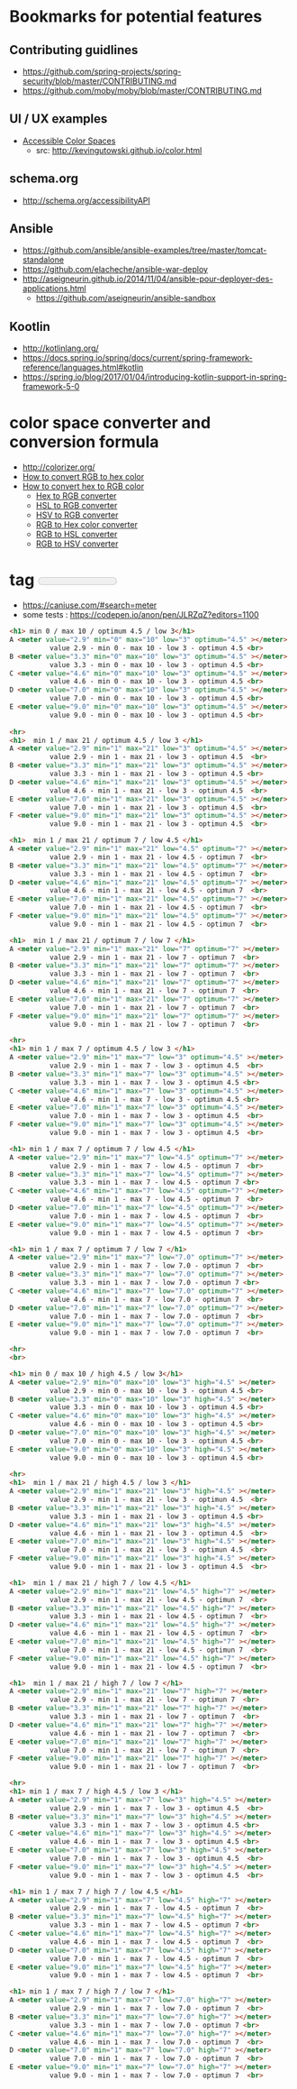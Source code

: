 # Bookmarks for potential features


## Contributing guidlines
* https://github.com/spring-projects/spring-security/blob/master/CONTRIBUTING.md
* https://github.com/moby/moby/blob/master/CONTRIBUTING.md

## UI / UX examples
* [Accessible Color Spaces](https://github.com/KevinGutowski/KevinGutowski.github.io)
    * src: http://kevingutowski.github.io/color.html

## schema.org
- http://schema.org/accessibilityAPI

## Ansible

- https://github.com/ansible/ansible-examples/tree/master/tomcat-standalone
- https://github.com/elacheche/ansible-war-deploy
- http://aseigneurin.github.io/2014/11/04/ansible-pour-deployer-des-applications.html
     - https://github.com/aseigneurin/ansible-sandbox

## Kootlin
- http://kotlinlang.org/
- https://docs.spring.io/spring/docs/current/spring-framework-reference/languages.html#kotlin
- https://spring.io/blog/2017/01/04/introducing-kotlin-support-in-spring-framework-5-0


# color space converter and conversion formula
- http://colorizer.org/
- [How to convert RGB to hex color](https://www.rapidtables.com/convert/color/how-rgb-to-hex.html)
- [How to convert hex to RGB color](https://www.rapidtables.com/convert/color/how-hex-to-rgb.html)
  - [Hex to RGB converter](https://www.rapidtables.com/convert/color/hex-to-rgb.html)
  - [HSL to RGB converter](https://www.rapidtables.com/convert/color/hsl-to-rgb.html)
  - [HSV to RGB converter](https://www.rapidtables.com/convert/color/hsv-to-rgb.html)
  - [RGB to Hex color converter](https://www.rapidtables.com/convert/color/rgb-to-hex.html)
  - [RGB to HSL converter](https://www.rapidtables.com/convert/color/rgb-to-hsl.html)
  - [RGB to HSV converter](https://www.rapidtables.com/convert/color/rgb-to-hsv.html)

# tag <meter>
- https://caniuse.com/#search=meter
- some tests : https://codepen.io/anon/pen/JLRZqZ?editors=1100
```html
<h1> min 0 / max 10 / optimum 4.5 / low 3</h1>
A <meter value="2.9" min="0" max="10" low="3" optimum="4.5" ></meter>
          value 2.9 - min 0 - max 10 - low 3 - optimun 4.5 <br>
B <meter value="3.3" min="0" max="10" low="3" optimum="4.5" ></meter>
          value 3.3 - min 0 - max 10 - low 3 - optimun 4.5 <br>
C <meter value="4.6" min="0" max="10" low="3" optimum="4.5" ></meter>
          value 4.6 - min 0 - max 10 - low 3 - optimun 4.5 <br>
D <meter value="7.0" min="0" max="10" low="3" optimum="4.5" ></meter>
          value 7.0 - min 0 - max 10 - low 3 - optimun 4.5 <br>
E <meter value="9.0" min="0" max="10" low="3" optimum="4.5" ></meter>
          value 9.0 - min 0 - max 10 - low 3 - optimun 4.5 <br>
 
<hr>
<h1>  min 1 / max 21 / optimum 4.5 / low 3 </h1>
A <meter value="2.9" min="1" max="21" low="3" optimum="4.5" ></meter>
          value 2.9 - min 1 - max 21 - low 3 - optimun 4.5  <br>
B <meter value="3.3" min="1" max="21" low="3" optimum="4.5" ></meter>
          value 3.3 - min 1 - max 21 - low 3 - optimun 4.5 <br>
D <meter value="4.6" min="1" max="21" low="3" optimum="4.5" ></meter>
          value 4.6 - min 1 - max 21 - low 3 - optimun 4.5  <br>
E <meter value="7.0" min="1" max="21" low="3" optimum="4.5" ></meter>
          value 7.0 - min 1 - max 21 - low 3 - optimun 4.5  <br>
F <meter value="9.0" min="1" max="21" low="3" optimum="4.5" ></meter>
          value 9.0 - min 1 - max 21 - low 3 - optimun 4.5  <br>

<h1>  min 1 / max 21 / optimum 7 / low 4.5 </h1>
A <meter value="2.9" min="1" max="21" low="4.5" optimum="7" ></meter>
          value 2.9 - min 1 - max 21 - low 4.5 - optimun 7  <br>
B <meter value="3.3" min="1" max="21" low="4.5" optimum="7" ></meter>
          value 3.3 - min 1 - max 21 - low 4.5 - optimun 7  <br>
D <meter value="4.6" min="1" max="21" low="4.5" optimum="7" ></meter>
          value 4.6 - min 1 - max 21 - low 4.5 - optimun 7  <br>
E <meter value="7.0" min="1" max="21" low="4.5" optimum="7" ></meter>
          value 7.0 - min 1 - max 21 - low 4.5 - optimun 7  <br>
F <meter value="9.0" min="1" max="21" low="4.5" optimum="7" ></meter>
          value 9.0 - min 1 - max 21 - low 4.5 - optimun 7  <br>

<h1>  min 1 / max 21 / optimum 7 / low 7 </h1>
A <meter value="2.9" min="1" max="21" low="7" optimum="7" ></meter>
          value 2.9 - min 1 - max 21 - low 7 - optimun 7  <br>
B <meter value="3.3" min="1" max="21" low="7" optimum="7" ></meter>
          value 3.3 - min 1 - max 21 - low 7 - optimun 7  <br>
D <meter value="4.6" min="1" max="21" low="7" optimum="7" ></meter>
          value 4.6 - min 1 - max 21 - low 7 - optimun 7  <br>
E <meter value="7.0" min="1" max="21" low="7" optimum="7" ></meter>
          value 7.0 - min 1 - max 21 - low 7 - optimun 7  <br>
F <meter value="9.0" min="1" max="21" low="7" optimum="7" ></meter>
          value 9.0 - min 1 - max 21 - low 7 - optimun 7  <br>

<hr>
<h1> min 1 / max 7 / optimum 4.5 / low 3 </h1>
A <meter value="2.9" min="1" max="7" low="3" optimum="4.5" ></meter>
          value 2.9 - min 1 - max 7 - low 3 - optimun 4.5  <br>
B <meter value="3.3" min="1" max="7" low="3" optimum="4.5" ></meter>
          value 3.3 - min 1 - max 7 - low 3 - optimun 4.5 <br>
C <meter value="4.6" min="1" max="7" low="3" optimum="4.5" ></meter>
          value 4.6 - min 1 - max 7 - low 3 - optimun 4.5 <br>
E <meter value="7.0" min="1" max="7" low="3" optimum="4.5" ></meter>
          value 7.0 - min 1 - max 7 - low 3 - optimun 4.5  <br>
F <meter value="9.0" min="1" max="7" low="3" optimum="4.5" ></meter>
          value 9.0 - min 1 - max 7 - low 3 - optimun 4.5  <br>

<h1> min 1 / max 7 / optimum 7 / low 4.5 </h1>
A <meter value="2.9" min="1" max="7" low="4.5" optimum="7" ></meter>
          value 2.9 - min 1 - max 7 - low 4.5 - optimun 7  <br>
B <meter value="3.3" min="1" max="7" low="4.5" optimum="7" ></meter>
          value 3.3 - min 1 - max 7 - low 4.5 - optimun 7 <br>
C <meter value="4.6" min="1" max="7" low="4.5" optimum="7" ></meter>
          value 4.6 - min 1 - max 7 - low 4.5 - optimun 7  <br>
D <meter value="7.0" min="1" max="7" low="4.5" optimum="7" ></meter>
          value 7.0 - min 1 - max 7 - low 4.5 - optimun 7  <br>
E <meter value="9.0" min="1" max="7" low="4.5" optimum="7" ></meter>
          value 9.0 - min 1 - max 7 - low 4.5 - optimun 7  <br>

<h1> min 1 / max 7 / optimum 7 / low 7 </h1>
A <meter value="2.9" min="1" max="7" low="7.0" optimum="7" ></meter>
          value 2.9 - min 1 - max 7 - low 7.0 - optimun 7  <br>
B <meter value="3.3" min="1" max="7" low="7.0" optimum="7" ></meter>
          value 3.3 - min 1 - max 7 - low 7.0 - optimun 7 <br>
C <meter value="4.6" min="1" max="7" low="7.0" optimum="7" ></meter>
          value 4.6 - min 1 - max 7 - low 7.0 - optimun 7  <br>
D <meter value="7.0" min="1" max="7" low="7.0" optimum="7" ></meter>
          value 7.0 - min 1 - max 7 - low 7.0 - optimun 7  <br>
E <meter value="9.0" min="1" max="7" low="7.0" optimum="7" ></meter>
          value 9.0 - min 1 - max 7 - low 7.0 - optimun 7  <br>

<hr>
<br>

<h1> min 0 / max 10 / high 4.5 / low 3</h1>
A <meter value="2.9" min="0" max="10" low="3" high="4.5" ></meter>
          value 2.9 - min 0 - max 10 - low 3 - optimun 4.5 <br>
B <meter value="3.3" min="0" max="10" low="3" high="4.5" ></meter>
          value 3.3 - min 0 - max 10 - low 3 - optimun 4.5 <br>
C <meter value="4.6" min="0" max="10" low="3" high="4.5" ></meter>
          value 4.6 - min 0 - max 10 - low 3 - optimun 4.5 <br>
D <meter value="7.0" min="0" max="10" low="3" high="4.5" ></meter>
          value 7.0 - min 0 - max 10 - low 3 - optimun 4.5 <br>
E <meter value="9.0" min="0" max="10" low="3" high="4.5" ></meter>
          value 9.0 - min 0 - max 10 - low 3 - optimun 4.5 <br>
 
<hr>
<h1>  min 1 / max 21 / high 4.5 / low 3 </h1>
A <meter value="2.9" min="1" max="21" low="3" high="4.5" ></meter>
          value 2.9 - min 1 - max 21 - low 3 - optimun 4.5  <br>
B <meter value="3.3" min="1" max="21" low="3" high="4.5" ></meter>
          value 3.3 - min 1 - max 21 - low 3 - optimun 4.5 <br>
D <meter value="4.6" min="1" max="21" low="3" high="4.5" ></meter>
          value 4.6 - min 1 - max 21 - low 3 - optimun 4.5  <br>
E <meter value="7.0" min="1" max="21" low="3" high="4.5" ></meter>
          value 7.0 - min 1 - max 21 - low 3 - optimun 4.5  <br>
F <meter value="9.0" min="1" max="21" low="3" high="4.5" ></meter>
          value 9.0 - min 1 - max 21 - low 3 - optimun 4.5  <br>

<h1>  min 1 / max 21 / high 7 / low 4.5 </h1>
A <meter value="2.9" min="1" max="21" low="4.5" high="7" ></meter>
          value 2.9 - min 1 - max 21 - low 4.5 - optimun 7  <br>
B <meter value="3.3" min="1" max="21" low="4.5" high="7" ></meter>
          value 3.3 - min 1 - max 21 - low 4.5 - optimun 7  <br>
D <meter value="4.6" min="1" max="21" low="4.5" high="7" ></meter>
          value 4.6 - min 1 - max 21 - low 4.5 - optimun 7  <br>
E <meter value="7.0" min="1" max="21" low="4.5" high="7" ></meter>
          value 7.0 - min 1 - max 21 - low 4.5 - optimun 7  <br>
F <meter value="9.0" min="1" max="21" low="4.5" high="7" ></meter>
          value 9.0 - min 1 - max 21 - low 4.5 - optimun 7  <br>

<h1>  min 1 / max 21 / high 7 / low 7 </h1>
A <meter value="2.9" min="1" max="21" low="7" high="7" ></meter>
          value 2.9 - min 1 - max 21 - low 7 - optimun 7  <br>
B <meter value="3.3" min="1" max="21" low="7" high="7" ></meter>
          value 3.3 - min 1 - max 21 - low 7 - optimun 7  <br>
D <meter value="4.6" min="1" max="21" low="7" high="7" ></meter>
          value 4.6 - min 1 - max 21 - low 7 - optimun 7  <br>
E <meter value="7.0" min="1" max="21" low="7" high="7" ></meter>
          value 7.0 - min 1 - max 21 - low 7 - optimun 7  <br>
F <meter value="9.0" min="1" max="21" low="7" high="7" ></meter>
          value 9.0 - min 1 - max 21 - low 7 - optimun 7  <br>

<hr>
<h1> min 1 / max 7 / high 4.5 / low 3 </h1>
A <meter value="2.9" min="1" max="7" low="3" high="4.5" ></meter>
          value 2.9 - min 1 - max 7 - low 3 - optimun 4.5  <br>
B <meter value="3.3" min="1" max="7" low="3" high="4.5" ></meter>
          value 3.3 - min 1 - max 7 - low 3 - optimun 4.5 <br>
C <meter value="4.6" min="1" max="7" low="3" high="4.5" ></meter>
          value 4.6 - min 1 - max 7 - low 3 - optimun 4.5 <br>
E <meter value="7.0" min="1" max="7" low="3" high="4.5" ></meter>
          value 7.0 - min 1 - max 7 - low 3 - optimun 4.5  <br>
F <meter value="9.0" min="1" max="7" low="3" high="4.5" ></meter>
          value 9.0 - min 1 - max 7 - low 3 - optimun 4.5  <br>

<h1> min 1 / max 7 / high 7 / low 4.5 </h1>
A <meter value="2.9" min="1" max="7" low="4.5" high="7" ></meter>
          value 2.9 - min 1 - max 7 - low 4.5 - optimun 7  <br>
B <meter value="3.3" min="1" max="7" low="4.5" high="7" ></meter>
          value 3.3 - min 1 - max 7 - low 4.5 - optimun 7 <br>
C <meter value="4.6" min="1" max="7" low="4.5" high="7" ></meter>
          value 4.6 - min 1 - max 7 - low 4.5 - optimun 7  <br>
D <meter value="7.0" min="1" max="7" low="4.5" high="7" ></meter>
          value 7.0 - min 1 - max 7 - low 4.5 - optimun 7  <br>
E <meter value="9.0" min="1" max="7" low="4.5" high="7" ></meter>
          value 9.0 - min 1 - max 7 - low 4.5 - optimun 7  <br>

<h1> min 1 / max 7 / high 7 / low 7 </h1>
A <meter value="2.9" min="1" max="7" low="7.0" high="7" ></meter>
          value 2.9 - min 1 - max 7 - low 7.0 - optimun 7  <br>
B <meter value="3.3" min="1" max="7" low="7.0" high="7" ></meter>
          value 3.3 - min 1 - max 7 - low 7.0 - optimun 7 <br>
C <meter value="4.6" min="1" max="7" low="7.0" high="7" ></meter>
          value 4.6 - min 1 - max 7 - low 7.0 - optimun 7  <br>
D <meter value="7.0" min="1" max="7" low="7.0" high="7" ></meter>
          value 7.0 - min 1 - max 7 - low 7.0 - optimun 7  <br>
E <meter value="9.0" min="1" max="7" low="7.0" high="7" ></meter>
          value 9.0 - min 1 - max 7 - low 7.0 - optimun 7  <br>
```


